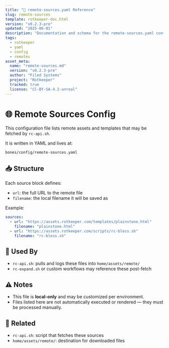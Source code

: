 ```yaml
---
title: "📡 remote-sources.yaml Reference"
slug: remote-sources
template: rotkeeper-doc.html
version: "v0.2.3-pre"
updated: "2025-06-01"
description: "Documentation and schema for the remote-sources.yaml configuration file used by rc-fetch and other rituals."
tags:
  - rotkeeper
  - yaml
  - config
  - remotes
asset_meta:
  name: "remote-sources.md"
  version: "v0.2.3-pre"
  author: "Filed Systems"
  project: "Rotkeeper"
  tracked: true
  license: "CC-BY-SA-4.2-unreal"
---
```


<!-- asset-meta: { name: "remote-sources.md", version: "v0.2.2" } -->

# 🌐 Remote Sources Config

This configuration file lists remote assets and templates that may be fetched by `rc-api.sh`.

It is written in YAML and lives at:

```
bones/config/remote-sources.yaml
```

## 📥 Structure

Each source block defines:
- `url`: the full URL to the remote file
- `filename`: the local filename it will be saved as

Example:

```yaml
sources:
  - url: "https://assets.rotkeeper.com/templates/plainstone.html"
    filename: "plainstone.html"
  - url: "https://assets.rotkeeper.com/scripts/rc-bless.sh"
    filename: "rc-bless.sh"
```

## 🧪 Used By

- `rc-api.sh`: pulls and logs these files into `home/assets/remote/`
- `rc-expand.sh` or custom workflows may reference these post-fetch

## ⚠️ Notes

- This file is **local-only** and may be customized per environment.
- Files listed here are not automatically executed or rendered — they must be processed manually.

## 🧾 Related

- `rc-api.sh`: script that fetches these sources
- `home/assets/remote/`: destination for downloaded files
